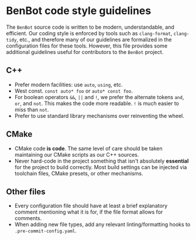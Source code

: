 # BenBot code style guidelines

The `BenBot` source code is written to be modern, understandable, and efficient.
Our coding style is enforced by tools such as `clang-format`, `clang-tidy`, etc.,
and therefore many of our guidelines are formalized in the configuration files
for these tools. However, this file provides some additional guidelines useful for
contributors to the `BenBot` project.

## C++

* Prefer modern facilities: use `auto`, `using`, etc.
* West const. `const auto* foo` or `auto* const foo`.
* For boolean operators `&&`, `||` and `!`, we prefer the alternate tokens `and`, `or`, and `not`. This makes the code more readable. `!` is much easier to miss than `not`.
* Prefer to use standard library mechanisms over reinventing the wheel.

## CMake

* CMake code **is code**. The same level of care should be taken maintaining our CMake scripts as our C++ sources.
* Never hard-code in the project something that isn't absolutely **essential** for the project to build correctly. Most build settings can be injected via toolchain files, CMake presets, or other mechanisms.

## Other files

* Every configuration file should have at least a brief explanatory comment mentioning what it is for, if the file format allows for comments.
* When adding new file types, add any relevant linting/formatting hooks to `.pre-commit-config.yaml`.
